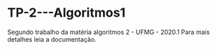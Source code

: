 # TP-2---Algoritmos1
Segundo trabalho da matéria algoritmos 2 - UFMG - 2020.1
Para mais detalhes leia a documentação.
